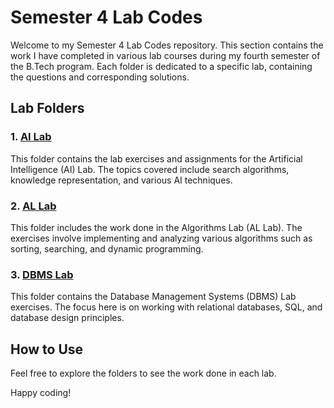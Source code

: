 # Semester 4 Lab Codes

Welcome to my Semester 4 Lab Codes repository. This section contains the work I have completed in various lab courses during my fourth semester of the B.Tech program. Each folder is dedicated to a specific lab, containing the questions and corresponding solutions.

## Lab Folders

### 1. [AI Lab](./AI%20Lab)
This folder contains the lab exercises and assignments for the Artificial Intelligence (AI) Lab. The topics covered include search algorithms, knowledge representation, and various AI techniques.

### 2. [AL Lab](./AL%20Lab)
This folder includes the work done in the Algorithms Lab (AL Lab). The exercises involve implementing and analyzing various algorithms such as sorting, searching, and dynamic programming.

### 3. [DBMS Lab](./DBMS%20Lab)
This folder contains the Database Management Systems (DBMS) Lab exercises. The focus here is on working with relational databases, SQL, and database design principles.

## How to Use

Feel free to explore the folders to see the work done in each lab.


Happy coding!
